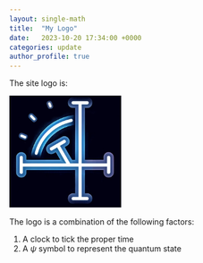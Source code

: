 ```yaml
---
layout: single-math
title:  "My Logo"
date:   2023-10-20 17:34:00 +0000
categories: update
author_profile: true
---
```


The site logo is:

<img src="/assets/images/logo.png" width="200">

The logo is a combination of the following factors:

1. A clock to tick the proper time
2. A $\psi$ symbol to represent the quantum state

